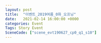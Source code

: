 ```yaml
---
layout: post
title:  "이벤트_2019여름_0화_오프닝"
date:   2021-02-14 16:00:00 +0000
categories: Event
Tags: Story Event
SceneCode: ["scene_evt190627_cp0_q1_s10"]
---
```

